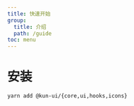 ```yaml
---
title: 快速开始
group:
  title: 介绍
  path: /guide
toc: menu
---
```


# 安装

```
yarn add @kun-ui/{core,ui,hooks,icons}
```
